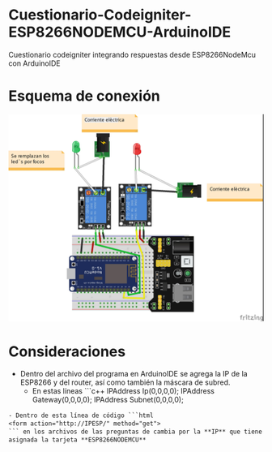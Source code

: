 # Cuestionario-Codeigniter-ESP8266NODEMCU-ArduinoIDE
Cuestionario codeigniter integrando respuestas desde ESP8266NodeMcu con ArduinoIDE
# Esquema de conexión
![Esquema](/Esquemas/Esquema.jpg)

# Consideraciones
- Dentro del archivo del programa en ArduinoIDE se agrega la IP de la ESP8266 y del router, así como también la máscara de subred.
    - En estas líneas ```c++
 IPAddress Ip(0,0,0,0);
 IPAddress Gateway(0,0,0,0);
 IPAddress Subnet(0,0,0,0);
 ```
- Dentro de esta línea de código ```html
<form action="http://IPESP/" method="get">
``` en los archivos de las preguntas de cambia por la **IP** que tiene asignada la tarjeta **ESP8266NODEMCU**
